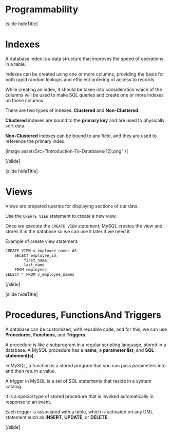 # Programmability

[slide hideTitle]

# Indexes

A database index is a data structure that improves the speed of operations in a table.

Indexes can be created using one or more columns, providing the basis for both rapid random lookups and efficient ordering of access to records.

While creating an index, it should be taken into consideration which of the columns will be used to make SQL queries and create one or more indexes on those columns.

There are two types of indexes: **Clustered** and **Non-Clustered**.

**Clustered** indexes are bound to the **primary key** and are used to physically sort data.

**Non-Clustered** indexes can be bound to any field, and they are used to reference the primary index.

[image assetsSrc="Introduction-To-Databases(12).png" /]

[/slide]

[slide hideTitle]

# Views

Views are prepared queries for displaying sections of our data. 

Use the `CREATE VIEW` statement to create a new view.

Once we execute the `CREATE VIEW` statement, MySQL creates the view and stores it in the database so we can use it later if we need it.

Example of create view statement:

```Java
CREATE VIEW v_employee_names AS
	SELECT employee_id,
        first_name,
        last_name
    FROM employees
SELECT * FROM v_employee_names
```

[/slide]

[slide hideTitle]

# Procedures, FunctionsAnd Triggers

A database can be customized, with reusable code, and for this, we can use **Procedures**, **Functions**, and **Triggers**.

A procedure is like a subprogram in a regular scripting language, stored in a database. A MySQL procedure has a **name**, a **parameter list**, and **SQL statement(s)**.

In MySQL, a function is a stored program that you can pass parameters into and then return a value.

A trigger in MySQL is a set of SQL statements that reside in a system catalog. 

It is a special type of stored procedure that is invoked automatically in response to an event. 

Each trigger is associated with a table, which is activated on any DML statement such as **INSERT**, **UPDATE**, or **DELETE**.

[/slide]